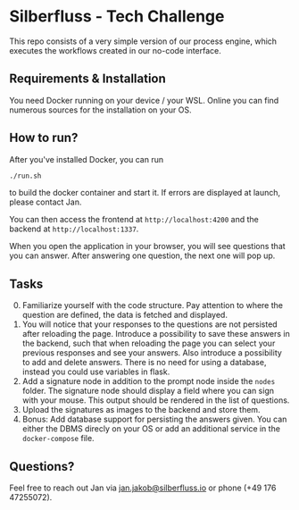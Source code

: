 # Silberfluss - Tech Challenge

This repo consists of a very simple version of our process engine, which executes the workflows created in our no-code interface. 

## Requirements & Installation

You need Docker running on your device / your WSL. Online you can find numerous sources for the installation on your OS.

## How to run?

After you've installed Docker, you can run

```bash
./run.sh
```

to build the docker container and start it. If errors are displayed at launch, please contact Jan.

You can then access the frontend at `http://localhost:4200` and the backend at `http://localhost:1337`. 

When you open the application in your browser, you will see questions that you can answer. After answering one question, the next one will pop up.

## Tasks

0. Familiarize yourself with the code structure. Pay attention to where the question are defined, the data is fetched and displayed.
1. You will notice that your responses to the questions are not persisted after reloading the page. Introduce a possibility to save these answers in the backend, such that when reloading the page you can select your previous responses and see your answers. Also introduce a possibility to add and delete answers. There is no need for using a database, instead you could use variables in flask.
2. Add a signature node in addition to the prompt node inside the `nodes` folder. The signature node should display a field where you can sign with your mouse. This output should be rendered in the list of questions.
3. Upload the signatures as images to the backend and store them.
4. Bonus: Add database support for persisting the answers given. You can either the DBMS direcly on your OS or add an additional service in the `docker-compose` file.

## Questions?

Feel free to reach out Jan via jan.jakob@silberfluss.io or phone (+49 176 47255072). 
